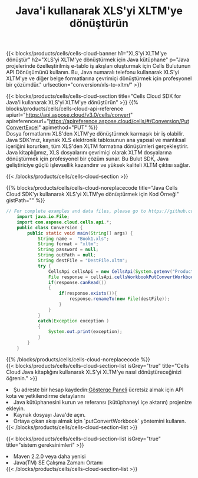 ﻿---
title:  Java'i kullanarak XLS'yi XLTM'ye dönüştürün
description:  XLS biçimindeki bir dosyayı XLTM biçimindeki bir dosyaya dönüştürmek için Aspose.Cells Bulut SDK for Java'i kullanma.
kwords: Excel, Convert XLS to XLTM, REST, Java
howto: How to convert XLS to XLTM using Aspose.Cells Cloud Java library.
---
{{< blocks/products/cells/cells-cloud-banner h1="XLS\'yi XLTM\'ye dönüştür" h2="XLS\'yi XLTM\'ye dönüştürmek için Java kütüphane" p="Java projelerinde özelleştirilmiş e-tablo iş akışları oluşturmak için Cells Bulutunun API Dönüşümünü kullanın. Bu, Java numaralı telefonu kullanarak XLS\'yi XLTM\'ye ve diğer belge formatlarına çevrimiçi dönüştürmek için profesyonel bir çözümdür." urlsection="conversion/xls-to-xltm/" >}}

{{< blocks/products/cells/cells-cloud-section title="Cells Cloud SDK for Java\'i kullanarak XLS\'yi XLTM\'ye dönüştürün" >}}
{{% blocks/products/cells/cells-cloud-api-reference apiurl="https://api.aspose.cloud/v3.0/cells/convert" apireferenceurl="https://apireference.aspose.cloud/cells/#/Conversion/PutConvertExcel" apimethod="PUT" %}}
<br/>
Dosya formatlarını XLS'den XLTM'ye dönüştürmek karmaşık bir iş olabilir. Java SDK'mız, kaynak XLS elektronik tablosunun ana yapısal ve mantıksal içeriğini korurken, tüm XLS'den XLTM formatına dönüşümleri gerçekleştirir. Java kitaplığımız, XLS dosyalarını çevrimiçi olarak XLTM dosyalarına dönüştürmek için profesyonel bir çözüm sunar. Bu Bulut SDK, Java geliştiriciye güçlü işlevsellik kazandırır ve yüksek kaliteli XLTM çıktısı sağlar.

{{< /blocks/products/cells/cells-cloud-section >}}

{{% blocks/products/cells/cells-cloud-noreplacecode title="Java Cells Cloud SDK\'yı kullanarak XLS\'yi XLTM\'ye dönüştürmek için Kod Örneği" gistPath="" %}}
 
```java
// For complete examples and data files, please go to https://github.com/aspose-cells-cloud/aspose-cells-cloud-java/
    import java.io.File;
    import com.aspose.cloud.cells.api.*;
    public class Conversion {
        public static void main(String[] args) {
            String name =  "Book1.xls";
            String format = "xltm";
            String password = null;
            String outPath = null;
            String destFile = "DestFile.xltm";
            try {
                CellsApi cellsApi = new CellsApi(System.getenv("ProductClientId"), System.getenv("ProductClientSecret"));
                File response = cellsApi.cellsWorkbookPutConvertWorkbook(new File(name), format, password, outPath, null,null);            
                if(response.canRead())
                {
                    if(response.exists()){
                        response.renameTo(new File(destFile));
                    }                
                }
            }
            catch(Exception exception )
            {
                System.out.print(exception);
            }
        }
    }
```
 
{{% /blocks/products/cells/cells-cloud-noreplacecode %}}
<br/>
{{< blocks/products/cells/cells-cloud-section-list isGrey="true" title="Cells Cloud Java kitaplığını kullanarak XLS\'yi XLTM\'ye nasıl dönüştüreceğinizi öğrenin." >}}
<li> Şu adreste bir hesap kaydedin:<a href="https://dashboard.aspose.cloud/">Gösterge Paneli</a> ücretsiz almak için API kota ve yetkilendirme detaylarını</li>
<li>Java kütüphanesini kurun ve referansı (kütüphaneyi içe aktarın) projenize ekleyin.</li>
<li>Kaynak dosyayı Java'de açın.</li>
<li>Ortaya çıkan akışı almak için `putConvertWorkbook` yöntemini kullanın.</li>
{{< /blocks/products/cells/cells-cloud-section-list >}}

{{< blocks/products/cells/cells-cloud-section-list isGrey="true" title="sistem gereksinimleri" >}}
<li>Maven 2.2.0 veya daha yenisi</li>
<li>Java(TM) SE Çalışma Zamanı Ortamı</li>
{{< /blocks/products/cells/cells-cloud-section-list >}}
